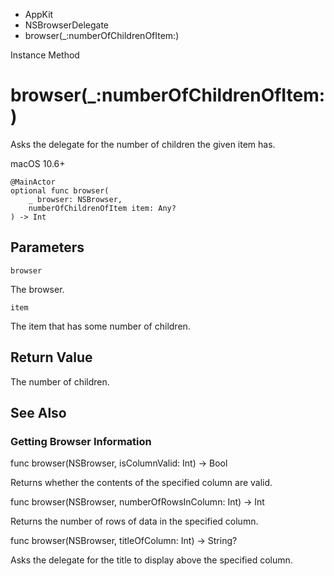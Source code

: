 

- AppKit
- NSBrowserDelegate
-  browser(\_:numberOfChildrenOfItem:) 

Instance Method

# browser(\_:numberOfChildrenOfItem:)

Asks the delegate for the number of children the given item has.

macOS 10.6+

``` source
@MainActor
optional func browser(
    _ browser: NSBrowser,
    numberOfChildrenOfItem item: Any?
) -> Int
```

## Parameters 

`browser`  

The browser.

`item`  

The item that has some number of children.

## Return Value

The number of children.

## See Also

### Getting Browser Information

func browser(NSBrowser, isColumnValid: Int) -> Bool

Returns whether the contents of the specified column are valid.

func browser(NSBrowser, numberOfRowsInColumn: Int) -> Int

Returns the number of rows of data in the specified column.

func browser(NSBrowser, titleOfColumn: Int) -> String?

Asks the delegate for the title to display above the specified column.

